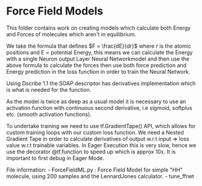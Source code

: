 # Force Field Models 

This folder contains work on creating models which calculate both Energy and Forces of molecules which aren't in equilibrium. 

We take the formula that defines $F = \frac{dE}{dr}$ where $r$ is the atomic positions and E = potential Energy, this means we can calculate the Energy with a single Neuron output Layer Neural Networkmodel and then use the above formula to calculate the forces then use both force prediction and Energy prediction in the loss function in order to train the Neural Network. 

Using Dscribe 1.1 the SOAP descriptor has derivatives implementation which is what is needed for the function.

As the model is twice as deep as a usual model it is necessary to use an activation function with continuous second derivative, i.e sigmoid, softplus etc. (smooth activation functions).

To undertake training we need to use tf.GradientTape() API, which allows for custom training loops with our custom loss function. We need a Nested Gradient Tape in order to calculate derivatives of output w.r.t input => loss value w.r.t trainable variables. In Eager Execution this is very slow, hence we use the decorator @tf.function to speed up which is approx 10x. It is important to first debug in Eager Mode.

File information: 
	- ForceFieldML.py : Force Field Model for simple "HH" molecule, using 200 samples and the LennardJones calculator. 
	- tune_ffnet  
